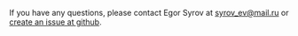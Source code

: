If you have any questions, please contact Egor Syrov at [syrov_ev@mail.ru](mailto:syrov_ev@mail.ru) or [create an issue at github](https://github.com/Syrov-Egor/chemsynthcalc/issues).